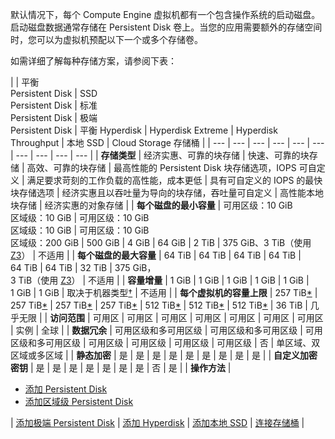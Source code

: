 
默认情况下，每个 Compute Engine 虚拟机都有一个包含操作系统的启动磁盘。启动磁盘数据通常存储在 Persistent Disk 卷上。当您的应用需要额外的存储空间时，您可以为虚拟机预配以下一个或多个存储卷。

如需详细了解每种存储方案，请参阅下表：

|  | 平衡  
Persistent Disk | SSD  
Persistent Disk | 标准  
Persistent Disk | 极端  
Persistent Disk | 平衡 Hyperdisk | Hyperdisk Extreme | Hyperdisk Throughput | 本地 SSD | Cloud Storage 存储桶 |
| --- | --- | --- | --- | --- | --- | --- | --- | --- | --- |
| **存储类型** | 经济实惠、可靠的块存储 | 快速、可靠的块存储 | 高效、可靠的块存储 | 最高性能的 Persistent Disk 块存储选项，IOPS 可自定义 | 满足要求苛刻的工作负载的高性能，成本更低 | 具有可自定义的 IOPS 的最快块存储选项 | 经济实惠且以吞吐量为导向的块存储，吞吐量可自定义 | 高性能本地块存储 | 经济实惠的对象存储 |
| **每个磁盘的最小容量** | 可用区级：10 GiB  
区域级：10 GiB | 可用区级：10 GiB  
区域级：10 GiB | 可用区级：10 GiB  
区域级：200 GiB | 500 GiB | 4 GiB | 64 GiB | 2 TiB | 375 GiB、3 TiB（使用 [Z3](https://cloud.google.com/compute/docs/storage-optimized-machines?hl=zh-cn#z3_series)） | 不适用 |
| **每个磁盘的最大容量** | 64 TiB | 64 TiB | 64 TiB | 64 TiB | 64 TiB | 64 TiB | 32 TiB | 375 GiB，  
3 TiB（使用 [Z3](https://cloud.google.com/compute/docs/storage-optimized-machines?hl=zh-cn#z3_series)） | 不适用 |
| **容量增量** | 1 GiB | 1 GiB | 1 GiB | 1 GiB | 1 GiB | 1 GiB | 1 GiB | 取决于机器类型[†](#fn-logical2) | 不适用 |
| **每个虚拟机的容量上限** | 257 TiB[\*](#fn-logical1) | 257 TiB[\*](#fn-logical1) | 257 TiB[\*](#fn-logical1) | 257 TiB[\*](#fn-logical1) | 512 TiB[\*](#fn-logical1) | 512 TiB[\*](#fn-logical1) | 512 TiB[\*](#fn-logical1) | 36 TiB | 几乎无限 |
| **访问范围** | 可用区 | 可用区 | 可用区 | 可用区 | 可用区 | 可用区 | 可用区 | 实例 | 全球 |
| **数据冗余** | 可用区级和多可用区级 | 可用区级和多可用区级 | 可用区级和多可用区级 | 可用区级 | 可用区级 | 可用区级 | 可用区级 | 否 | 单区域、双区域或多区域 |
| **静态加密** | 是 | 是 | 是 | 是 | 是 | 是 | 是 | 是 | 是 |
| **自定义加密密钥** | 是 | 是 | 是 | 是 | 是 | 是 | 是 | 否 | 是 |
| **操作方法** | 
*   [添加 Persistent Disk](https://cloud.google.com/compute/docs/disks/add-persistent-disk?hl=zh-cn#create_disk)
*   [添加区域级 Persistent Disk](https://cloud.google.com/compute/docs/disks/regional-persistent-disk?hl=zh-cn)

 | [添加极端 Persistent Disk](https://cloud.google.com/compute/docs/disks/add-persistent-disk?hl=zh-cn#create_disk) | [添加 Hyperdisk](https://cloud.google.com/compute/docs/disks/add-hyperdisk?hl=zh-cn) | [添加本地 SSD](https://cloud.google.com/compute/docs/disks/add-local-ssd?hl=zh-cn#create_local_ssd) | [连接存储桶](https://cloud.google.com/compute/docs/disks?hl=zh-cn#gcsbuckets) |